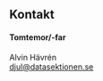 ## Kontakt

#### Tomtemor/-far

Alvin Hävrén </br>
[djul@datasektionen.se](mailto:djul@datasektionen.se)
